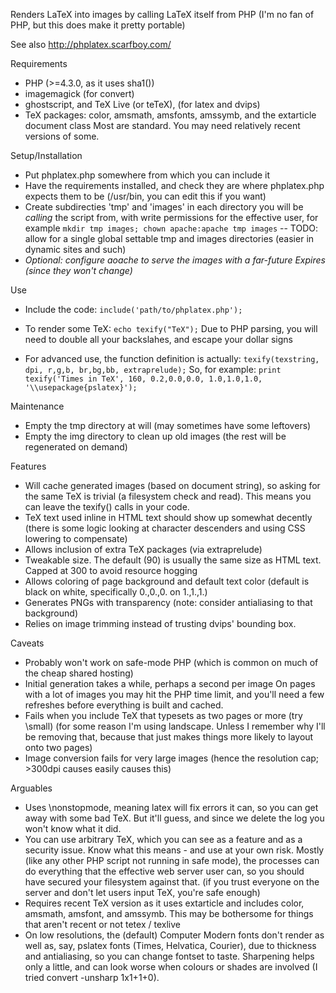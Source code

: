 
Renders LaTeX into images by calling LaTeX itself from PHP (I'm no fan of PHP, but this does make it pretty portable)

See also http://phplatex.scarfboy.com/


Requirements
- PHP                                    (>=4.3.0, as it uses sha1())
- imagemagick                            (for convert)
- ghostscript, and TeX Live (or teTeX),  (for latex and dvips)
- TeX packages: color, amsmath, amsfonts, amssymb, and the extarticle document class
  Most are standard.   You may need relatively recent versions of some.



Setup/Installation
- Put phplatex.php somewhere from which you can include it
- Have the requirements installed, and check they are where phplatex.php expects them to be (/usr/bin, you can edit this if you want)
- Create subdirecties 'tmp' and 'images' in each directory you will be *calling* the script from, with write permissions for the effective user, for example `mkdir tmp images; chown apache:apache tmp images`
-- TODO: allow for a single global settable tmp and images directories (easier in dynamic sites and such)
- *Optional: configure aoache to serve the images with a far-future Expires (since they won't change)*


Use
- Include the code:
    `include('path/to/phplatex.php');`
- To render some TeX:
    `echo texify("TeX");`
  Due to PHP parsing, you will need to double all your backslahes, and escape your dollar signs

- For advanced use, the function definition is actually:
    `texify(texstring, dpi, r,g,b, br,bg,bb, extraprelude);`
  So, for example:
    `print texify('Times in TeX', 160, 0.2,0.0,0.0, 1.0,1.0,1.0, '\\usepackage{pslatex}');`

Maintenance
- Empty the tmp directory at will  (may sometimes have some leftovers)
- Empty the img directory to clean up old images  (the rest will be regenerated on demand)


Features
- Will cache generated images (based on document string), so asking for the same TeX is 
  trivial (a filesystem check and read). This means you can leave the texify() calls in your code.
- TeX text used inline in HTML text should show up somewhat decently 
  (there is some logic looking at character descenders and using CSS lowering to compensate)
- Allows inclusion of extra TeX packages (via extraprelude)
- Tweakable size. The default (90) is usually the same size as HTML text.
  Capped at 300 to avoid resource hogging
- Allows coloring of page background and default text color
  (default is black on white, specifically 0.,0.,0. on 1.,1.,1.)
- Generates PNGs with transparency (note: consider antialiasing to that background)
- Relies on image trimming instead of trusting dvips' bounding box.


Caveats
- Probably won't work on safe-mode PHP (which is common on much of the cheap shared hosting)
- Initial generation takes a while, perhaps a second per image
  On pages with a lot of images you may hit the PHP time limit, 
  and you'll need a few refreshes before everything is built and cached.
- Fails when you include TeX that typesets as two pages or more (try \small)
  (for some reason I'm using landscape. Unless I remember why I'll be removing that,
   because that just makes things more likely to layout onto two pages)
- Image conversion fails for very large images  (hence the resolution cap; >300dpi causes easily causes this)


Arguables
- Uses \nonstopmode, meaning latex will fix errors it can, so you can get away with some bad TeX.
  But it'll guess, and since we delete the log you won't know what it did.
- You can use arbitrary TeX, which you can see as a feature and as a security issue.
  Know what this means - and use at your own risk.
  Mostly (like any other PHP script not running in safe mode), the processes can do everything 
  that the effective web server user can, so you should have secured your filesystem against that.
  (if you trust everyone on the server and don't let users input TeX, you're safe enough)
- Requires recent TeX version as it uses extarticle and includes color, amsmath, amsfont, and amssymb.
  This may be bothersome for things that aren't recent or not tetex / texlive
- On low resolutions, the (default) Computer Modern fonts don't render as well as, say, pslatex fonts 
  (Times, Helvatica, Courier), due to thickness and antialiasing, so you can change fontset to taste.
  Sharpening helps only a little, and can look worse when colours or shades are involved 
  (I tried convert -unsharp 1x1+1+0).


